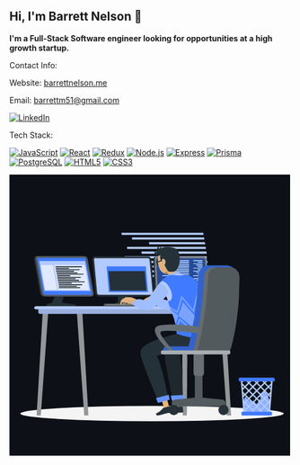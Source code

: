 ## Hi, I'm Barrett Nelson 👋

**I'm a Full-Stack Software engineer looking for opportunities at a high growth startup.** 

Contact Info: 

Website: <a href="https://barrettnelson.me/" >barrettnelson.me</a>

Email: barrettm51@gmail.com 

<a href='https://www.linkedin.com/in/barrett-nelson51/' target="_blank"><img alt='LinkedIn' src='https://img.shields.io/badge/LinkedIn-100000?style=flat&logo=LinkedIn&logoColor=0A66C2&labelColor=black&color=black'/></a>

Tech Stack:

<a href='https://developer.mozilla.org/en-US/docs/Web/JavaScript' target="_blank"><img alt='JavaScript' src='https://img.shields.io/badge/JavaScript-100000?style=flat&logo=JavaScript&logoColor=F7DF1E&labelColor=black&color=black'/></a>
<a href='https://reactjs.org/' target="_blank"><img alt='React' src='https://img.shields.io/badge/React-100000?style=flat&logo=React&logoColor=61DAFB&labelColor=000000&color=black'/></a>
<a href='https://redux.js.org/' target="_blank"><img alt='Redux' src='https://img.shields.io/badge/Redux-100000?style=flat&logo=Redux&logoColor=764ABC&labelColor=000000&color=black'/></a>
<a href='https://nodejs.org/en/' target="_blank"><img alt='Node.js' src='https://img.shields.io/badge/Node-100000?style=flat&logo=Node.js&logoColor=339933&labelColor=000000&color=black'/></a>
<a href='https://expressjs.com/' target="_blank"><img alt='Express' src='https://img.shields.io/badge/Express-100000?style=flat&logo=Express&logoColor=FFFFFF&labelColor=000000&color=black'/></a>
<a href='https://www.prisma.io/' target="_blank"><img alt='Prisma' src='https://img.shields.io/badge/Prisma-100000?style=flat&logo=Prisma&logoColor=FFFFFF&labelColor=000000&color=black'/></a>
<a href='https://www.postgresql.org/' target="_blank"><img alt='PostgreSQL' src='https://img.shields.io/badge/PostgreSQL-100000?style=flat&logo=PostgreSQL&logoColor=4169E1&labelColor=FFFFFF&color=black'/></a>
<a href='https://developer.mozilla.org/en-US/docs/Web/HTML' target="_blank"><img alt='HTML5' src='https://img.shields.io/badge/HTML-100000?style=flat&logo=HTML5&logoColor=E34F26&labelColor=000000&color=black'/></a>
<a href='https://developer.mozilla.org/en-US/docs/Web/CSS' target="_blank"><img alt='CSS3' src='https://img.shields.io/badge/CSS-100000?style=flat&logo=CSS3&logoColor=1572B6&labelColor=000000&color=black'/></a>

![Busy Coding](animation_500_kxa883sd.gif)








<!--
**barrettm51/barrettm51** is a ✨ _special_ ✨ repository because its `README.md` (this file) appears on your GitHub profile.

Here are some ideas to get you started:

- 🔭 I’m currently working on ...
- 🌱 I’m currently learning ...
- 👯 I’m looking to collaborate on ...
- 🤔 I’m looking for help with ...
- 💬 Ask me about ...
- 📫 How to reach me: ...
- 😄 Pronouns: ...
- ⚡ Fun fact: ...
-->

